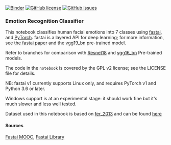[![Binder](https://mybinder.org/badge_logo.svg)](https://mybinder.org/v2/gh/devnons/Emotion-Recognition-Classifier/main)
[![GitHub license](https://img.shields.io/github/license/devnons/Emotion-Recognition-Classifier)](https://github.com/devnons/Emotion-Recognition-Classifier/blob/main/LICENSE)
[![GitHub issues](https://img.shields.io/github/issues/devnons/Emotion-Recognition-Classifier)](https://github.com/devnons/Emotion-Recognition-Classifier/issues)

### Emotion Recognition Classifier

This notebook classifies human facial emotions into 7 classes using [fastai](https://docs.fast.ai/), and [PyTorch](https://pytorch.org/). fastai is a layered API for deep learning; for more information, see [the fastai paper](https://www.mdpi.com/2078-2489/11/2/108) and the [vgg19_bn](https://www.kaggle.com/pytorch/vgg19bn) pre-trained model.

Refer to branches for comparison with [Resnet18](https://pytorch.org/hub/pytorch_vision_resnet/) and [vgg16_bn](https://pytorch.org/hub/pytorch_vision_vgg/) Pre-trained models.

The code in the `notebook` is covered by the GPL v2 license; see the LICENSE file for details.

NB: fastai v1 currently supports Linux only, and requires PyTorch v1 and Python 3.6 or later. 

Windows support is at an experimental stage: it should work fine but it's much slower and less well tested.

Dataset used in this notebook is based on [fer_2013](https://www.kaggle.com/aspiring1/fer2013-images) and can be found [here](https://drive.google.com/file/d/12qEtb4Zh0DbcAWc3ibO9-jp5GHkgAkfG/view?usp=sharing) 

#### Sources
[Fastai MOOC](https://course.fast.ai/),
[Fastai Library](https://docs.fast.ai/)


